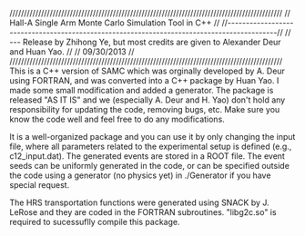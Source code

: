 ///////////////////////////////////////////////////////////////////////////////////////////////
//       Hall-A Single Arm Monte Carlo Simulation Tool in C++                                //
//-------------------------------------------------------------------------------------------//
// --- Release by Zhihong Ye, but most credits are given to Alexander Deur and Huan Yao.     //
//     09/30/2013                                                                            //
///////////////////////////////////////////////////////////////////////////////////////////////
 This is a C++ version of SAMC which was orginally developed by A. Deur using FORTRAN,
and was converted into a C++ package by Huan Yao. I made some small modification and added a generator. 
The package is released "AS IT IS" and we (especially A. Deur and H. Yao) don't hold any responsibility 
for updating the code, removing bugs, etc. Make sure you know the code well and feel free to do any 
modifications. 

 It is a well-organized package and you can use it by only changing the input file, where all parameters
related to the experimental setup is defined (e.g., c12_input.dat). The generated events are stored in 
a ROOT file. The event seeds can be uniformly generated in the code, or can be specified outside the code 
using a generator (no physics yet) in ./Generator if you have special request.
  
 The HRS transportation functions were generated using SNACK by J. LeRose and they are coded in the 
FORTRAN subroutines. "libg2c.so" is required to sucessuflly compile this package.
